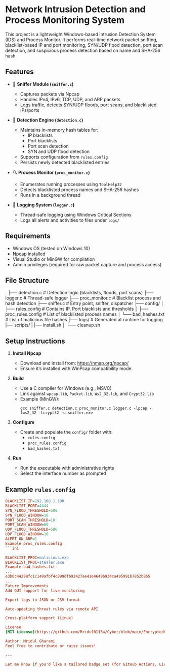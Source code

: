 # Network Intrusion Detection and Process Monitoring System

This project is a lightweight Windows-based Intrusion Detection System (IDS) and Process Monitor. It performs real-time network packet sniffing, blacklist-based IP and port monitoring, SYN/UDP flood detection, port scan detection, and suspicious process detection based on name and SHA-256 hash.

## Features

- 🧠 **Sniffer Module (`sniffer.c`)**
  - Captures packets via Npcap
  - Handles IPv4, IPv6, TCP, UDP, and ARP packets
  - Logs traffic, detects SYN/UDP floods, port scans, and blacklisted IPs/ports

- 🚨 **Detection Engine (`detection.c`)**
  - Maintains in-memory hash tables for:
    - IP blacklists
    - Port blacklists
    - Port scan detection
    - SYN and UDP flood detection
  - Supports configuration from `rules.config`
  - Persists newly detected blacklisted entries

- 🔍 **Process Monitor (`proc_monitor.c`)**
  - Enumerates running processes using `ToolHelp32`
  - Detects blacklisted process names and SHA-256 hashes
  - Runs in a background thread

- 📜 **Logging System (`logger.c`)**
  - Thread-safe logging using Windows Critical Sections
  - Logs all alerts and activities to files under `logs/`

## Requirements

- Windows OS (tested on Windows 10)
- [Npcap](https://nmap.org/npcap/) installed
- Visual Studio or MinGW for compilation
- Admin privileges (required for raw packet capture and process access)

## File Structure

.
├── detection.c # Detection logic (blacklists, floods, port scans)
├── logger.c # Thread-safe logger
├── proc_monitor.c # Blacklist process and hash detection
├── sniffer.c # Entry point, sniffer, dispatcher
├── config/
│ ├── rules.config # Contains IP, Port blacklists and thresholds
│ ├── proc_rules.config # List of blacklisted process names
│ └── bad_hashes.txt # List of malicious file hashes
├── logs/ # Generated at runtime for logging
|── scripts/
| |── install.sh
│ └── cleanup.sh

## Setup Instructions

1. **Install Npcap**
   - Download and install from: https://nmap.org/npcap/
   - Ensure it’s installed with WinPcap compatibility mode.

2. **Build**
   - Use a C compiler for Windows (e.g., MSVC)
   - Link against `wpcap.lib`, `Packet.lib`, `Ws2_32.lib`, and `Crypt32.lib`
   - Example (MinGW):
     ```
     gcc sniffer.c detection.c proc_monitor.c logger.c -lpcap -lws2_32 -lcrypt32 -o sniffer.exe
     ```

3. **Configure**
   - Create and populate the `config/` folder with:
     - `rules.config`
     - `proc_rules.config`
     - `bad_hashes.txt`

4. **Run**
   - Run the executable with administrative rights
   - Select the interface number as prompted

## Example `rules.config`

```ini
BLACKLIST_IP=192.168.1.100
BLACKLIST_PORT=4444
SYN_FLOOD_THRESHOLD=500
SYN_FLOOD_WINDOW=10
PORT_SCAN_THRESHOLD=10
PORT_SCAN_WINDOW=60
UDP_FLOOD_THRESHOLD=500
UDP_FLOOD_WINDOW=10
ALERT_ON_ARP=1
Example proc_rules.config
```ini

BLACKLIST_PROC=malicious.exe
BLACKLIST_PROC=stealer.exe
Example bad_hashes.txt
...
e3b0c44298fc1c149afbf4c8996fb92427ae41e4649b934ca495991b7852b855
...
Future Improvements
Add GUI support for live monitoring

Export logs in JSON or CSV format

Auto-updating threat rules via remote API

Cross-platform support (Linux)

License
[MIT License](https://github.com/Mridul01154/Cyber/blob/main/EncryptedVault/LICENSE)

Author: Mridul Gharami
Feel free to contribute or raise issues!

---

Let me know if you'd like a tailored badge set (for GitHub Actions, License, etc.) or a cleaner markdown version for paste-and-use.

